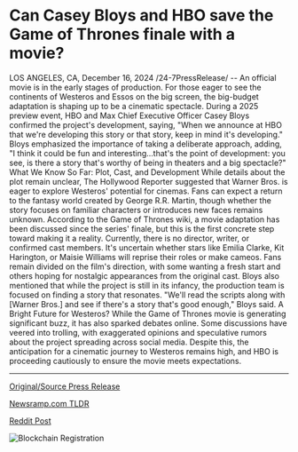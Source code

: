 # Can Casey Bloys and HBO save the Game of Thrones finale with a movie?

LOS ANGELES, CA, December 16, 2024 /24-7PressRelease/ -- An official movie is in the early stages of production. For those eager to see the continents of Westeros and Essos on the big screen, the big-budget adaptation is shaping up to be a cinematic spectacle.  During a 2025 preview event, HBO and Max Chief Executive Officer Casey Bloys confirmed the project's development, saying, "When we announce at HBO that we're developing this story or that story, keep in mind it's developing." Bloys emphasized the importance of taking a deliberate approach, adding, "I think it could be fun and interesting…that's the point of development: you see, is there a story that's worthy of being in theaters and a big spectacle?"  What We Know So Far: Plot, Cast, and Development While details about the plot remain unclear, The Hollywood Reporter suggested that Warner Bros. is eager to explore Westeros' potential for cinemas. Fans can expect a return to the fantasy world created by George R.R. Martin, though whether the story focuses on familiar characters or introduces new faces remains unknown. According to the Game of Thrones wiki, a movie adaptation has been discussed since the series' finale, but this is the first concrete step toward making it a reality.  Currently, there is no director, writer, or confirmed cast members. It's uncertain whether stars like Emilia Clarke, Kit Harington, or Maisie Williams will reprise their roles or make cameos. Fans remain divided on the film's direction, with some wanting a fresh start and others hoping for nostalgic appearances from the original cast.  Bloys also mentioned that while the project is still in its infancy, the production team is focused on finding a story that resonates. "We'll read the scripts along with [Warner Bros.] and see if there's a story that's good enough," Bloys said.  A Bright Future for Westeros? While the Game of Thrones movie is generating significant buzz, it has also sparked debates online. Some discussions have veered into trolling, with exaggerated opinions and speculative rumors about the project spreading across social media. Despite this, the anticipation for a cinematic journey to Westeros remains high, and HBO is proceeding cautiously to ensure the movie meets expectations. 

---

[Original/Source Press Release](https://www.24-7pressrelease.com/press-release/516845/can-casey-bloys-and-hbo-save-the-game-of-thrones-finale-with-a-movie)
                    

[Newsramp.com TLDR](https://newsramp.com/curated-news/game-of-thrones-movie-in-early-production-stages-what-we-know-so-far/29c67f6d8ea20dc7708a9e3412398048) 

 



[Reddit Post](https://www.reddit.com/r/Lifestyle_Culture/comments/1hghjx2/game_of_thrones_movie_in_early_production_stages/) 



![Blockchain Registration](https://cdn.newsramp.app/24-7PressRelease/qrcode/2412/17/poemSvR1.webp)